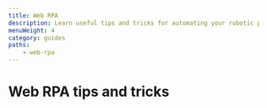 ```yaml
---
title: Web RPA
description: Learn useful tips and tricks for automating your robotic processes. (improve description)
menuWeight: 4
category: guides
paths:
    - web-rpa
---
```


# [](./web-rpa) Web RPA tips and tricks

